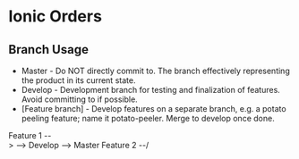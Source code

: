 # Ionic Orders
## Branch Usage
- Master - Do NOT directly commit to. The branch effectively representing the product in its current state.
- Develop - Development branch for testing and finalization of features. Avoid committing to if possible.
- [Feature branch] - Develop features on a separate branch, e.g. a potato peeling feature; name it potato-peeler. Merge to develop once done.

Feature 1 --\
             > --> Develop --> Master
Feature 2 --/
